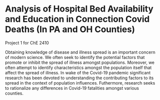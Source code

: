 # Analysis of Hospital Bed Availability and Education in Connection Covid Deaths (In PA and OH Counties) 
Project 1 for ChE 2410

Obtaining knowledge of disease and illness spread is an important concern of modern science. We often seek to identify the potential factors that promote or inhibit the spread of illness amongst populations. Moreover, we often attempt to identify characteristics amongst the population itself that affect the spread of illness. In wake of the Covid-19 pandemic significant research has been devoted to understanding the contributing factors to its spread in the context of population influences. Futhermore, research seeks to rationalize any differences in Covid-19 fatalities amongst various counties.   
